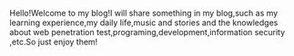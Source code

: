 Hello!Welcome to my blog!I will share something in my blog,such as my learning experience,my daily life,music and stories and the knowledges about web penetration test,programing,development,information security ,etc.So just enjoy them!